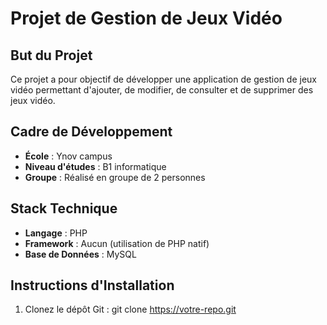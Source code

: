 # Projet de Gestion de Jeux Vidéo

## But du Projet

Ce projet a pour objectif de développer une application de gestion de jeux vidéo permettant d'ajouter, de modifier, de consulter et de supprimer des jeux vidéo.

## Cadre de Développement

- **École** : Ynov campus
- **Niveau d'études** : B1 informatique
- **Groupe** : Réalisé en groupe de 2 personnes

## Stack Technique

- **Langage** : PHP
- **Framework** : Aucun (utilisation de PHP natif)
- **Base de Données** : MySQL

## Instructions d'Installation

1. Clonez le dépôt Git :
   git clone https://votre-repo.git
   ```
